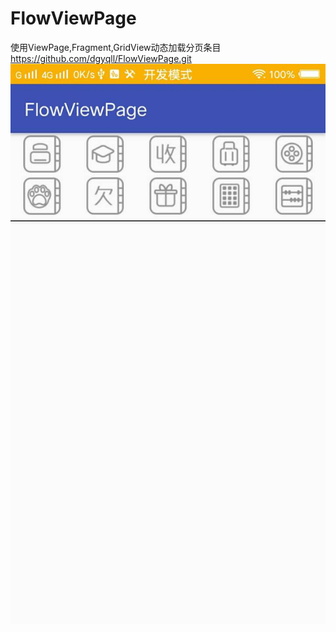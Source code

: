 # FlowViewPage
使用ViewPage,Fragment,GridView动态加载分页条目
https://github.com/dgyqll/FlowViewPage.git
![image](https://github.com/dgyqll/FlowViewPage/blob/master/app/src/main/res/drawable/page01.jpg)

